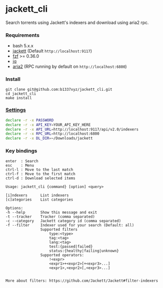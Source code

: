 # jackett_cli

Search torrents using Jackett's indexers and download using aria2 rpc.

### Requirements
- bash 5.x.x
- [jackett](https://github.com/Jackett/Jackett) (Default `http://localhost:9117`)
- [fzf](https://github.com/junegunn/fzf) >= 0.36.0
- [jq](https://github.com/jqlang/jq)
- [aria2](https://aria2.github.io/) (RPC running by default on `http://localhost:6800`)

### Install
```
git clone git@github.com:b1337xyz/jackett_cli.git
cd jackett_cli
make install
```

### [Settings](https://github.com/b1337xyz/jackett_cli/blob/main/jackett_cli.sh#L5)

```bash
declare -r -x PASSWORD
declare -r -x API_KEY=YOUR_API_KEY_HERE
declare -r -x API_URL=http://localhost:9117/api/v2.0/indexers
declare -r -x RPC_URL=http://localhost:6800
declare -r -x DL_DIR=~/Downloads/jackett
```

### Key bindings
```
enter  : Search
esc    : Menu
ctrl-l : Move to the last match
ctrl-f : Move to the first match
ctrl-d : Download selected items
```

```
Usage: jackett_cli {command} [option] <query>

[i]ndexers      List indexers
[c]ategories    List categories

Options:
-h --help       Show this message and exit
-t --tracker    Tracker (comma separated)
-c --category   Jackett category id (comma separated)
-f --filter     Indexer used for your search (Default: all)
                Supported filters
                    type:<type>
                    tag:<tag>
                    lang:<tag>
                    test:{passed|failed}
                    status:{healthy|failing|unknown}
                Supported operators:
                    !<expr>
                    <expr1>+<expr2>[+<expr3>...]
                    <expr1>,<expr2>[,<expr3>...]
                        

More about filters: https://github.com/Jackett/Jackett#filter-indexers
```
